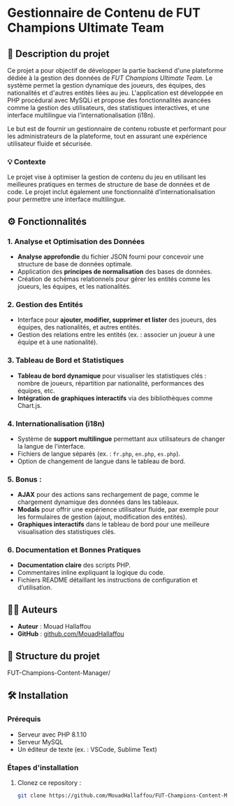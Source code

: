 # Gestionnaire de Contenu de FUT Champions Ultimate Team

## 📝 Description du projet

Ce projet a pour objectif de développer la partie backend d'une plateforme dédiée à la gestion des données de *FUT Champions Ultimate Team*. Le système permet la gestion dynamique des joueurs, des équipes, des nationalités et d'autres entités liées au jeu. L'application est développée en PHP procédural avec MySQLi et propose des fonctionnalités avancées comme la gestion des utilisateurs, des statistiques interactives, et une interface multilingue via l’internationalisation (i18n).

Le but est de fournir un gestionnaire de contenu robuste et performant pour les administrateurs de la plateforme, tout en assurant une expérience utilisateur fluide et sécurisée.

### 💡 Contexte
Le projet vise à optimiser la gestion de contenu du jeu en utilisant les meilleures pratiques en termes de structure de base de données et de code. Le projet inclut également une fonctionnalité d’internationalisation pour permettre une interface multilingue.

## ⚙️ Fonctionnalités

### 1. Analyse et Optimisation des Données
- **Analyse approfondie** du fichier JSON fourni pour concevoir une structure de base de données optimale.
- Application des **principes de normalisation** des bases de données.
- Création de schémas relationnels pour gérer les entités comme les joueurs, les équipes, et les nationalités.

### 2. Gestion des Entités
- Interface pour **ajouter, modifier, supprimer et lister** des joueurs, des équipes, des nationalités, et autres entités.
- Gestion des relations entre les entités (ex. : associer un joueur à une équipe et à une nationalité).

### 3. Tableau de Bord et Statistiques
- **Tableau de bord dynamique** pour visualiser les statistiques clés : nombre de joueurs, répartition par nationalité, performances des équipes, etc.
- **Intégration de graphiques interactifs** via des bibliothèques comme Chart.js.

### 4. Internationalisation (i18n)
- Système de **support multilingue** permettant aux utilisateurs de changer la langue de l'interface.
- Fichiers de langue séparés (ex. : `fr.php`, `en.php`, `es.php`).
- Option de changement de langue dans le tableau de bord.

### 5. Bonus : 
- **AJAX** pour des actions sans rechargement de page, comme le chargement dynamique des données dans les tableaux.
- **Modals** pour offrir une expérience utilisateur fluide, par exemple pour les formulaires de gestion (ajout, modification des entités).
- **Graphiques interactifs** dans le tableau de bord pour une meilleure visualisation des statistiques clés.

### 6. Documentation et Bonnes Pratiques
- **Documentation claire** des scripts PHP.
- Commentaires inline expliquant la logique du code.
- Fichiers README détaillant les instructions de configuration et d’utilisation.

## 🧑‍💻 Auteurs
- **Auteur** : Mouad Hallaffou  
- **GitHub** : [github.com/MouadHallaffou](https://github.com/MouadHallaffou)

## 📂 Structure du projet

FUT-Champions-Content-Manager/ 

## 🛠️ Installation

### Prérequis
- Serveur avec PHP 8.1.10
- Serveur MySQL 
- Un éditeur de texte (ex. : VSCode, Sublime Text)

### Étapes d'installation
1. Clonez ce repository :
   ```bash
   git clone https://github.com/MouadHallaffou/FUT-Champions-Content-Manager.git

